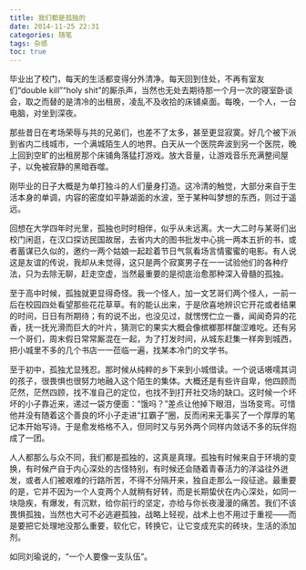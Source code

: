 ```yaml
---
title: 我们都是孤独的
date: 2014-11-25 22:31
categories: 随笔
tags: 杂感
toc: true
---
```

毕业出了校门，每天的生活都变得分外清净。每天回到住处，不再有室友们“double kill”“holy shit”的厮杀声，当然也无处去期待那一个月一次的寝室卧谈会，取之而替的是清冷的出租房，凌乱不及收拾的床铺桌面。每晚，一个人，一台电脑，对坐到深夜。

那些昔日在考场荣辱与共的兄弟们，也差不了太多，甚至更显寂寞。好几个被下派到省内二线城市，一个满城陌生人的地界。白天从一个医院奔波到另一个医院，晚上回到空旷的出租房那个床铺角落猛打游戏。放大音量，让游戏音乐充满整间屋子，以免被寂静的黑暗吞噬。

刚毕业的日子大概是为单打独斗的人们量身打造。这冷清的触觉，大部分来自于生活本身的单调，内容的密度如平静湖面的水波，至于某种叫梦想的东西，则过于遥远。

回想在大学四年时光里，孤独也时时相伴，似乎从未远离。大一大二时与某哥们出校门闲逛，在汉口探访民国故居，去省内大的图书批发中心挑一两本五折的书，或者蓄谋已久似的，邀约一两个姑娘一起趁着节日气氛看场言情蜜蜜的电影。有人说这是友谊的传说，我却从未觉得，这只是两个寂寞男子在一一试验他们的各种疗法，只为去除无聊，赶走空虚，当然最重要的是彻底治愈那种深入骨髓的孤独。

至于高中时候，孤独就更显得奇怪。我一个怪人，加一文艺哥们两个怪人，一前一后在校园四处看望那些花花草草。有的能认出来，于是欣喜地辨识它开花或者结果的时间，日日有所期待；有的说不出，也没见过，就愣愣伫立一番，闻闻奇异的花香，抚一抚光滑而巨大的叶片，猜测它的果实大概会像槟榔那样酸涩难吃。还有另一个哥们，周末假日常常厮混在一起，为了打发时间，从城东赶集一样奔到城西，把小城里不多的几个书店一一莅临一遍，找某本冷门的文学书。

至于初中，孤独尤显残忍。那时候从纯粹的乡下来到小城借读。一个说话嗫嚅其词的孩子，很畏惧也很努力地融入这个陌生的集体。大概还是有些许自卑，他四顾而茫然，茫然四顾，找不准自己的定位，也找不到打开社交场的缺口。这时候一个坏坏的小子靠近来，递过一袋方便面：“饿吗？”差点让他掉下眼泪，当场变弯。可惜他并没有随着这个善良的坏小子走进“扛霸子”圈，反而闲来无事买了一个厚厚的笔记本开始写诗。于是愈发格格不入，但同时又与另外两个同样内敛话不多的玩伴抱成了一团。

人人都那么与众不同，我们都是孤独的，这真是真理。孤独有时候来自于环境的变换，有时候产自于内心深处的古怪特别，有时候还会随着青春活力的洋溢往外迸发，或者人们被艰难的行路所苦，不得不分隔开来，独自走那么一段征途。最重要的是，它并不因为一个人变两个人就稍有好转，而是长期蛰伏在内心深处，如同一块隐疾，有爆发，有沉默，给你前行的坚定，亦给与你长夜漫漫的痛苦。我们不该畏惧孤独，当然也大可不必逃避孤独，战略上轻视，战术上也不用过于重视——而是要把它处理地没那么重要，软化它，转换它，让它变成充实的砖块，生活的添加剂。

如同刘瑜说的，“一个人要像一支队伍”。
